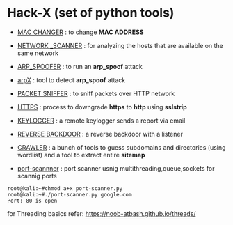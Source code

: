 # Hack-X  (set of python tools)


- [MAC CHANGER](https://github.com/Error-200/Hack-X/tree/master/mac_changer) 
 : to change **MAC ADDRESS**

- [NETWORK _SCANNER](https://github.com/Error-200/Hack-X/tree/master/network_scan)
 :  for analyzing the hosts that are available on the same network
 
- [ARP_SPOOFER](https://github.com/Error-200/Hack-X/tree/master/arp_spoofer)
 : to run an **arp_spoof** attack 
 
- [arpX](https://github.com/Error-200/Hack-X/tree/master/arpX)
 : tool to detect **arp_spoof** attack
 
- [PACKET SNIFFER](https://github.com/Error-200/Hack-X/tree/master/packet_sniffer)
 : to sniff packets over HTTP network 
 
- [HTTPS](https://github.com/Error-200/Hack-X/tree/master/https) 
 : process to downgrade **https** to **http** using **sslstrip**
 
 - [KEYLOGGER](https://github.com/Error-200/Hack-X/tree/master/keylogger)
 : a remote keylogger sends a report via email 
 
 - [REVERSE BACKDOOR](https://github.com/Error-200/Hack-X/tree/master/backdoor)
  : a reverse backdoor with a listener 
  
 - [CRAWLER](https://github.com/Error-200/Hack-X/tree/master/crawler)
  : a bunch of tools to guess subdomains and directories (using wordlist) and a tool to extract entire **sitemap** 

- [port-scannner](https://github.com/Error-200/Hack-X/tree/master/port-scanner)
: port scanner usnig multithreading,queue,sockets for scannig ports

```
root@kali:~#chmod a+x port-scanner.py
root@kali:~#./port-scanner.py google.com
Port: 80 is open
```
for Threading basics refer:
https://noob-atbash.github.io/threads/
